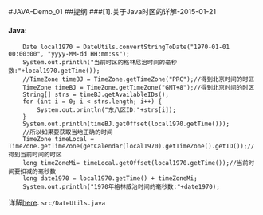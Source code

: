 #JAVA-Demo_01
##提纲
###[1].关于Java时区的详解-2015-01-21
#### Java:
		Date local1970 = DateUtils.convertStringToDate("1970-01-01 00:00:00", "yyyy-MM-dd HH:mm:ss");  
        System.out.println("当前时区的格林尼治时间的毫秒数:"+local1970.getTime());  
        //TimeZone timeBJ = TimeZone.getTimeZone("PRC");//得到北京时间的时区  
        TimeZone timeBJ = TimeZone.getTimeZone("GMT+8");//得到北京时间的时区   
        String[] strs = timeBJ.getAvailableIDs();  
        for (int i = 0; i < strs.length; i++) {  
            System.out.println("东八区ID:"+strs[i]);  
        }  
        System.out.println(timeBJ.getOffset(local1970.getTime()));  
        //所以如果要获取当地正确的时间  
        TimeZone timeLocal = TimeZone.getTimeZone(getCalendar(local1970).getTimeZone().getID());//得到当前时间的时区   
        long timeZoneMi= timeLocal.getOffset(local1970.getTime());//当前时间要扣减的毫秒数  
        long date1970 = local1970.getTime() + timeZoneMi;  
        System.out.println("1970年格林威治时间的毫秒数:"+date1970);  
详解[here](http://bobolnear.iteye.com/admin/blogs/2177974).
`src/DateUtils.java`
